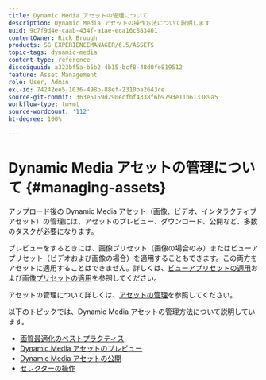 ```yaml
---
title: Dynamic Media アセットの管理について
description: Dynamic Media アセットの操作方法について説明します
uuid: 9c7f9d4e-caab-434f-a1ae-eca16c883461
contentOwner: Rick Brough
products: SG_EXPERIENCEMANAGER/6.5/ASSETS
topic-tags: dynamic-media
content-type: reference
discoiquuid: a323bf5a-b5b2-4b15-bcf8-48d0fe819512
feature: Asset Management
role: User, Admin
exl-id: 74242ee5-1036-498b-88ef-2310ba2643ce
source-git-commit: 363e5159d290ecfbf4338f6b9793e11b613389a5
workflow-type: tm+mt
source-wordcount: '112'
ht-degree: 100%

---
```


# Dynamic Media アセットの管理について {#managing-assets}

アップロード後の Dynamic Media アセット（画像、ビデオ、インタラクティブアセット）の管理には、アセットのプレビュー、ダウンロード、公開など、多数のタスクが必要になります。

プレビューをするときには、画像プリセット（画像の場合のみ）またはビューアプリセット（ビデオおよび画像の場合）を適用することもできます。この両方をアセットに適用することはできません。詳しくは、[ビューアプリセットの適用](/help/assets/viewer-presets.md)および[画像プリセットの適用](/help/assets/image-sets.md)を参照してください。

アセットの管理について詳しくは、[アセットの管理](/help/assets/manage-assets.md)を参照してください。

以下のトピックでは、Dynamic Media アセットの管理方法について説明しています。

* [画質最適化のベストプラクティス](/help/assets/best-practices-for-optimizing-the-quality-of-your-images.md)
* [Dynamic Media アセットのプレビュー](/help/assets/previewing-assets.md)
* [Dynamic Media アセットの公開](/help/assets/publishing-dynamicmedia-assets.md)
* [セレクターの操作](/help/assets/working-with-selectors.md)
